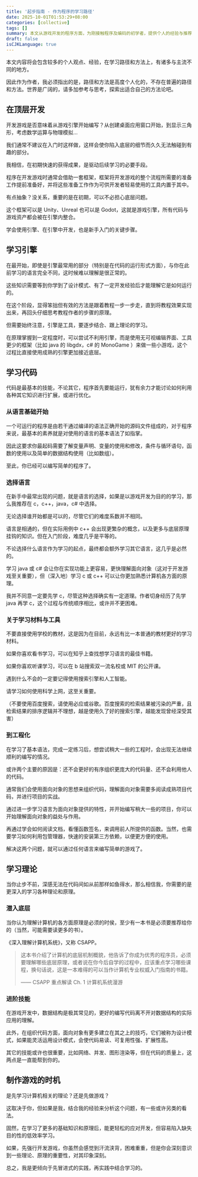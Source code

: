```yaml
---
title: '起步指南 - 作为程序的学习路径'
date: 2025-10-01T01:53:29+08:00
categories: [collective]
tags: []
summary: 本文从游戏开发的程序方面，为刚接触程序及编码的初学者，提供个人的经验与推荐的学习路径。
draft: false
isCJKLanguage: true
---
```


本文内容将会包含较多的个人观点、经验，在学习路径和方法上，有诸多与主流不同的地方。

因此作为作者，我必须指出的是，路径和方法是高度个人化的，不存在普遍的路径和方法。世界是广阔的，请多加参考与思考，探索出适合自己的方法论吧。

## 在顶层开发

开发游戏是否意味着从游戏引擎开始编写？从创建桌面应用窗口开始，到显示三角形，考虑数学运算与物理模拟...

我们通常不建议在入门时这样做，这样会使你陷入底层的细节而久久无法触碰到有趣的部分。

我相信，在初期快速的获得成果，是驱动后续学习的必要手段。

程序在开发游戏时通常会借助一套框架，框架将开发游戏的整个流程所需要的准备工作提前准备好，并将这些准备工作作为可供开发者轻易使用的工具内置于其中。

有点抽象？没关系，重要的是在初期，可以不必担心底层问题。

这个框架可以是 Unity、Unreal 也可以是 Godot，这就是游戏引擎，所有代码与游戏资产都会被在引擎内整合。

学会使用引擎、在引擎中开发，也是新手入门的关键步骤。

## 学习引擎

在最开始，即使是引擎最常用的部分（特别是在代码的运行形式方面），与你在此前学习的语言完全不同，这时候难以理解是很正常的。

这些知识需要等到你学到了设计模式、有了一定开发经验后才能理解它是如何运行的。

在这个阶段，显得笨拙但有效的方法是跟着教程一步一步走，直到将教程效果实现出来，再回头仔细思考教程作者的步骤的原理。

但需要始终注意，引擎是工具，要逐步结合、跟上理论的学习。

在原理掌握到一定程度时，可以尝试不利用引擎，而是使用无可视编辑界面、工具更少的框架（比如 java 的 libgdx，c# 的 MonoGame ）来做一些小游戏，这个过程比直接使用成熟的引擎更加接近底层。

## 学习代码

代码是最基本的技能，不论其它，程序首先要能运行，犹有余力才能讨论如何利用各种其它知识进行扩展，或进行优化。

### 从语言基础开始

一个可运行的程序是由若干通过编译的语法正确开始的源码文件组成的，对于程序来说，最基本的素养就是对使用的语言的基本语法了如指掌。

因此这要求你最起码需要了解变量声明、变量的使用和修改，条件与循环语句，函数的使用以及简单的数据结构使用（比如数组）。

至此，你已经可以编写简单的程序了。

### 选择语言

在新手中最常出现的问题，就是语言的选择，如果是以游戏开发为目的的学习，那么我推荐在 c，c++，java，c# 中选择。

无论选择谁开始都是可以的，尽管它们的难度系数并不相同。

语言是相通的，但在实际用例中 c++ 会出现更繁杂的概念，以及更多与底层原理挂钩的知识。但在入门阶段，难度几乎是平等的。

不论选择什么语言作为学习的起点，最终都会额外学习其它语言，这几乎是必然的。

学习 java 或 c# 会让你在实现功能上更容易，更快理解面向对象（这对于开发游戏至关重要），但（深入地）学习 c 或 c++ 可以让你更加熟悉计算机各方面的原理。

我并不同意一定要先学 c，尽管这种选择确实有一定道理。作者切身经历了先学 java 再学 c，这个过程与传统顺序相比，或许并不更困难。

### 关于学习材料与工具

不要直接使用学校的教材，这是因为在目前，永远有比一本普通的教材更好的学习材料。

如果你喜欢看书学习，可以在知乎上查找想学习语言的最佳书籍。

如果你喜欢听课学习，可以在 b 站搜索双一流名校或 MIT 的公开课。

遇到什么不会的一定要记得使用搜索引擎和人工智能。

请学习如何使用科学上网，这至关重要。

（不要使用百度搜索，请使用必应或谷歌。百度搜索的检索结果被污染的严重，且检索结果的排序逻辑并不理想，越是使用久了好的搜索引擎，越能发现曾经深受其害）

### 到工程化

在学习了基本语法，完成一定练习后，想尝试稍大一些的工程时，会出现无法继续顺利的编写的情况。

或许两个主要的原因是：还不会更好的有序组织更庞大的代码量、还不会利用他人的代码。

通常我们会使用面向对象的思想来组织代码，理解面向对象需要多阅读成熟项目代码，并进行项目的实战。

通过进一步学习语言为面向对象提供的特性，并开始编写稍大一些的项目，你可以开始理解面向对象的益处与作用。

再通过学会如何阅读文档，看懂函数签名，来调用前人所提供的函数。当然，也需要学习如何利用包管理器，快速的安装第三方依赖，以便更方便的使用。

解决这两个问题，就可以通过任何语言来编写简单的游戏了。

## 学习理论

当你止步不前，深感无法在代码间如从前那样如鱼得水，那么相信我，你需要的是更深入的学习各种理论和原理。

### 潜入底层

当你认为理解计算机的各方面原理是必须的时侯，至少有一本书是必须要推荐给你的（当然，可能需要读更多的书）。

《深入理解计算机系统》，又称 CSAPP。

> 这本书介绍了计算机的底层机制概貌，他告诉了你成为优秀的程序员，必须要理解哪些底层原理，或者说在你今后自学的过程中，应该重点学习哪些课程，换句话说，这是一本难得的可以当作计算机专业权威入门指南的书籍。
>
> —— CSAPP 重点解读 Ch. 1 计算机系统漫游

### 进阶技能

在游戏开发中，数据结构是极其常见的，更好的编写代码离不开对数据结构的实际应用的理解。

此外，在组织代码方面，面向对象有更多建立在其之上的技巧，它们被称为设计模式，如果能灵活运用设计模式，会使代码易读、可复用性强、扩展性高。

其它的技能或许也很重要，比如网络、并发、图形渲染等，但在代码的质量上，这两点是一直能帮到你的。

## 制作游戏的时机

是先学习计算机相关的理论？还是先做游戏？

这取决于你，但如果是我，结合我的经验来分析这个问题，有一些或许另类的看法。

固然，在学习了更多的基础知识和原理后，能更轻松的应对开发，但容易陷入缺失目的性的低效率学习。

如果，先强行开发游戏，你虽然会感觉到汗流浃背，困难重重，但是你会深刻意识到一些理论、原理的重要性，对其印象深刻。

总之，我是更倾向于先冒进式的实践，再实践中结合学习的。
